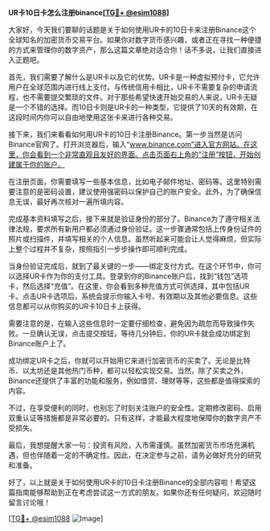 **UR卡10日卡怎么注册binance[[TG💪+ @esim1088](https://t.me/s/esim1088)]**

大家好，今天我们要聊的话题是关于如何使用UR卡的10日卡来注册Binance这个全球知名的加密货币交易平台。如果你对数字货币感兴趣，或者正在寻找一种便捷的方式来管理你的数字资产，那么这篇文章绝对适合你！话不多说，让我们直接进入正题吧。

首先，我们需要了解什么是UR卡以及它的优势。UR卡是一种虚拟预付卡，它允许用户在全球范围内进行线上支付。与传统信用卡相比，UR卡不需要复杂的申请流程，也不需要提交繁琐的文件。对于那些希望快速开始交易的人来说，UR卡无疑是一个不错的选择。而10日卡则是UR卡的一种类型，它提供了10天的有效期，在这段时间内你可以自由地使用这张卡来进行各种交易。

接下来，我们来看看如何用UR卡的10日卡注册Binance。第一步当然是访问Binance官网了。打开浏览器后，输入“www.binance.com”进入官方网站。在这里，你会看到一个非常直观且友好的界面。点击页面右上角的“注册”按钮，开始创建属于你的账户。

在注册页面，你需要填写一些基本信息，比如电子邮件地址、密码等。这里特别需要注意的是密码设置，建议使用强密码以保护自己的账户安全。此外，为了确保信息无误，最好再次核对一遍所填内容。

完成基本资料填写之后，接下来就是验证身份的部分了。Binance为了遵守相关法律法规，要求所有新用户都必须通过身份验证。这一步骤通常包括上传身份证件的照片或扫描件，并填写相关的个人信息。虽然听起来可能会让人觉得麻烦，但实际上整个过程并不复杂，按照指引一步步操作即可顺利完成。

当身份验证完成后，就到了最关键的一步——绑定支付方式。在这个环节中，你可以选择UR卡作为你的支付工具。登录到你的Binance账户后，找到“钱包”选项卡，然后选择“充值”。在这里，你会看到多种充值方式可供选择，其中包括UR卡。点击UR卡选项后，系统会提示你输入卡号、有效期以及其他必要信息。这些信息都可以从你购买的UR卡10日卡上获得。

需要注意的是，在输入这些信息时一定要仔细检查，避免因为疏忽而导致操作失败。一旦确认无误，点击提交按钮，等待几分钟后，你的UR卡就会成功绑定到Binance账户上了。

成功绑定UR卡之后，你就可以开始用它来进行加密货币的买卖了。无论是比特币、以太坊还是其他热门币种，都可以轻松实现交易。当然，除了买卖之外，Binance还提供了丰富的功能和服务，例如借贷、理财等等，这些都是值得探索的内容。

不过，在享受便利的同时，也别忘了时刻关注账户的安全性。定期修改密码、启用双重认证等措施都是非常必要的。只有这样，才能最大程度地保障你的数字资产不受损失。

最后，我想提醒大家一句：投资有风险，入市需谨慎。虽然加密货币市场充满机遇，但也伴随着一定的不确定性。因此，在决定参与之前，请务必做好充分的研究和准备。

好了，以上就是关于如何使用UR卡的10日卡注册Binance的全部内容啦！希望这篇指南能够帮助到正在考虑尝试这一方式的朋友。如果你还有任何疑问，欢迎随时留言讨论哦！

[[TG💪+ @esim1088](https://t.me/s/esim1088) ![Image](https://i.postimg.cc/4NQfJmqS/Snipaste-2025-05-13-00-14-12.png)]